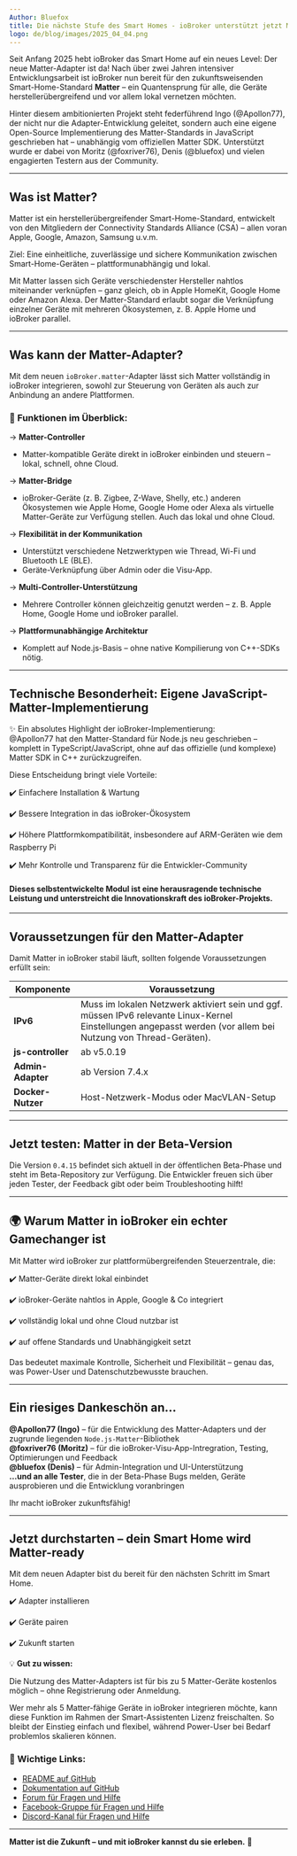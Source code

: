 ```yaml
---
Author: Bluefox
title: Die nächste Stufe des Smart Homes - ioBroker unterstützt jetzt Matter!
logo: de/blog/images/2025_04_04.png
---
```

Seit Anfang 2025 hebt ioBroker das Smart Home auf ein neues Level: 
Der neue Matter-Adapter ist da! Nach über zwei Jahren intensiver Entwicklungsarbeit ist ioBroker nun bereit 
für den zukunftsweisenden Smart-Home-Standard **Matter** – ein Quantensprung für alle, die Geräte herstellerübergreifend und vor allem lokal vernetzen möchten.

Hinter diesem ambitionierten Projekt steht federführend Ingo (@Apollon77), der nicht nur die Adapter-Entwicklung geleitet, 
sondern auch eine eigene Open-Source Implementierung des Matter-Standards in JavaScript geschrieben hat – 
unabhängig vom offiziellen Matter SDK. 
Unterstützt wurde er dabei von Moritz (@foxriver76), Denis (@bluefox) und vielen engagierten Testern aus der Community.

---

## Was ist Matter?

Matter ist ein herstellerübergreifender Smart-Home-Standard, entwickelt von den Mitgliedern der Connectivity Standards Alliance (CSA) – 
allen voran Apple, Google, Amazon, Samsung u.v.m.  

Ziel: Eine einheitliche, zuverlässige und sichere Kommunikation zwischen Smart-Home-Geräten – plattformunabhängig und lokal.

Mit Matter lassen sich Geräte verschiedenster Hersteller nahtlos miteinander verknüpfen – 
ganz gleich, ob in Apple HomeKit, Google Home oder Amazon Alexa. Der Matter-Standard erlaubt sogar die Verknüpfung einzelner Geräte mit 
mehreren Ökosystemen, z. B. Apple Home und ioBroker parallel.

---

##  Was kann der Matter-Adapter?

Mit dem neuen `ioBroker.matter`-Adapter lässt sich Matter vollständig in ioBroker integrieren, 
sowohl zur Steuerung von Geräten als auch zur Anbindung an andere Plattformen.

### 🔧 Funktionen im Überblick:

→ **Matter-Controller**  
 - Matter-kompatible Geräte direkt in ioBroker einbinden und steuern – lokal, schnell, ohne Cloud.

→ **Matter-Bridge**  
- ioBroker-Geräte (z. B. Zigbee, Z-Wave, Shelly, etc.) anderen Ökosystemen wie Apple Home, Google Home oder Alexa
als virtuelle Matter-Geräte zur Verfügung stellen. Auch das lokal und ohne Cloud.

→ **Flexibilität in der Kommunikation**  
- Unterstützt verschiedene Netzwerktypen wie Thread, Wi-Fi und Bluetooth LE (BLE).  
- Geräte-Verknüpfung über Admin oder die Visu-App.

→ **Multi-Controller-Unterstützung**  
- Mehrere Controller können gleichzeitig genutzt werden – z. B. Apple Home, Google Home und ioBroker parallel.

→ **Plattformunabhängige Architektur**  
-  Komplett auf Node.js-Basis – ohne native Kompilierung von C++-SDKs nötig.

---

## Technische Besonderheit: Eigene JavaScript-Matter-Implementierung

✨ Ein absolutes Highlight der ioBroker-Implementierung:  
@Apollon77 hat den Matter-Standard für Node.js neu geschrieben – komplett in TypeScript/JavaScript, 
ohne auf das offizielle (und komplexe) Matter SDK in C++ zurückzugreifen.  

Diese Entscheidung bringt viele Vorteile:

✔️ Einfachere Installation & Wartung

✔️ Bessere Integration in das ioBroker-Ökosystem

✔️ Höhere Plattformkompatibilität, insbesondere auf ARM-Geräten wie dem Raspberry Pi

✔️ Mehr Kontrolle und Transparenz für die Entwickler-Community

#### Dieses selbstentwickelte Modul ist eine herausragende technische Leistung und unterstreicht die Innovationskraft des ioBroker-Projekts.

---

## Voraussetzungen für den Matter-Adapter

Damit Matter in ioBroker stabil läuft, sollten folgende Voraussetzungen erfüllt sein:

| Komponente               | Voraussetzung                                                                                                                                                  |
|--------------------------|----------------------------------------------------------------------------------------------------------------------------------------------------------------|
| **IPv6**                 | Muss im lokalen Netzwerk aktiviert sein und ggf. müssen IPv6 relevante Linux-Kernel Einstellungen angepasst werden (vor allem bei Nutzung von Thread-Geräten). |
| **js-controller**        | ab v5.0.19                                                                                                                                                     |
| **Admin-Adapter**        | ab Version 7.4.x                                                                                                                                               |
| **Docker-Nutzer**        | Host-Netzwerk-Modus oder MacVLAN-Setup                                                                                                                         |

---

## Jetzt testen: Matter in der Beta-Version

Die Version `0.4.15` befindet sich aktuell in der öffentlichen Beta-Phase und steht im Beta-Repository zur Verfügung. 
Die Entwickler freuen sich über jeden Tester, der Feedback gibt oder beim Troubleshooting hilft!

---

## 🌍 Warum Matter in ioBroker ein echter Gamechanger ist

Mit Matter wird ioBroker zur plattformübergreifenden Steuerzentrale, die:

✔️ Matter-Geräte direkt lokal einbindet 

✔️ ioBroker-Geräte nahtlos in Apple, Google & Co integriert 

✔️ vollständig lokal und ohne Cloud nutzbar ist  

✔️ auf offene Standards und Unabhängigkeit setzt

Das bedeutet maximale Kontrolle, Sicherheit und Flexibilität – genau das, was Power-User und Datenschutzbewusste brauchen.

---

## Ein riesiges Dankeschön an…

 **@Apollon77 (Ingo)** – für die Entwicklung des Matter-Adapters und der zugrunde liegenden `Node.js-Matter`-Bibliothek  
 **@foxriver76 (Moritz)** – für die ioBroker-Visu-App-Intregration, Testing, Optimierungen und Feedback  
 **@bluefox (Denis)** – für Admin-Integration und UI-Unterstützung  
 **…und an alle Tester**, die in der Beta-Phase Bugs melden, Geräte ausprobieren und die Entwicklung voranbringen

 Ihr macht ioBroker zukunftsfähig!

---

## Jetzt durchstarten – dein Smart Home wird Matter-ready

Mit dem neuen Adapter bist du bereit für den nächsten Schritt im Smart Home.  

✔️ Adapter installieren  

✔️ Geräte pairen 

✔️ Zukunft starten

💡 **Gut zu wissen:**

Die Nutzung des Matter-Adapters ist für bis zu 5 Matter-Geräte kostenlos möglich – ohne Registrierung oder Anmeldung. 

Wer mehr als 5 Matter-fähige Geräte in ioBroker integrieren möchte, 
kann diese Funktion im Rahmen der Smart-Assistenten Lizenz freischalten. 
So bleibt der Einstieg einfach und flexibel, während Power-User bei Bedarf problemlos skalieren können.



### 📄 Wichtige Links:

- [README auf GitHub](https://github.com/ioBroker/ioBroker.matter)  
- [Dokumentation auf GitHub](https://github.com/ioBroker/ioBroker.matter/wiki)  
- [Forum für Fragen und Hilfe](https://forum.iobroker.net/topic/79498/matter-beta-allgemeine-fragen-und-diskussionen)
- [Facebook-Gruppe für Fragen und Hilfe](https://www.facebook.com/groups/440499112958264)
- [Discord-Kanal für Fragen und Hilfe](https://discord.com/channels/743167951875604501/743167952303554620)

---

**Matter ist die Zukunft – und mit ioBroker kannst du sie erleben.** 🚀
